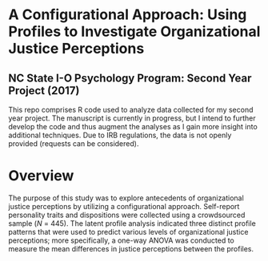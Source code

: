 # A Configurational Approach: Using Profiles to Investigate Organizational Justice Perceptions

## NC State I-O Psychology Program: Second Year Project (2017)

This repo comprises R code used to analyze data collected for my second year project. The manuscript is currently in progress, but I intend to further develop the code and thus augment the analyses as I gain more insight into additional techniques. Due to IRB regulations, the data is not openly provided (requests can be considered).

# Overview

The purpose of this study was to explore antecedents of organizational justice perceptions by utilizing a configurational approach. Self-report personality traits and dispositions were collected using a crowdsourced sample (*N* = 445). The latent profile analysis indicated three distinct profile patterns that were used to predict various levels of organizational justice perceptions; more specifically, a one-way ANOVA was conducted to measure the mean differences in justice perceptions between the profiles.
